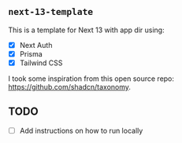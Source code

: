 ## `next-13-template`
This is a template for Next 13 with app dir using:
- [x] Next Auth
- [x] Prisma
- [x] Tailwind CSS

I took some inspiration from this open source repo: https://github.com/shadcn/taxonomy.

## TODO
- [ ] Add instructions on how to run locally
